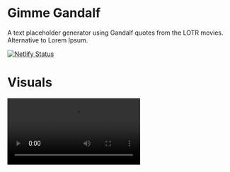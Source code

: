 # Gimme Gandalf

A text placeholder generator using Gandalf quotes from the LOTR movies. Alternative to Lorem Ipsum.

[![Netlify Status](https://api.netlify.com/api/v1/badges/82eab7be-292c-4d50-a55b-8166979d3965/deploy-status)](https://app.netlify.com/sites/threejs-rooms/deploys)

# Visuals

<video src='./demo.mov' />

# Installation

```bash
[git clone https://github.com/becomingjohndoe/gimme-gandalf.git](https://github.com/becomingjohndoe/portfolio-v2.git)
```

```bash
npm install
```

# Usage

```bash
npm start
```

# Built With

Three.js, Cannon-es, blender and Vite.js

# Details

The project consists of three seperate rooms around 4m2 in size. A few interactions are possible using Cannon-es physics engine.

The basic idea of the project is to build a set of 3d objects in the real world and in the physics world and linking them together.

Here we can see the position of the object being declared, the shape and body of the physics object, following on to create the real world (Three.js) object with a Mesh, Geometry and Material. these are then added to each subsequent worlds. a few parameters are set allowing the casting of shadows and some physics collision detection.

```javascript
	const position = { x: 0, y: 0, z: 0 };
	position.x = Math.random() * (10 - 6 + 1) + 6;
	position.y = 0.1;
	position.z = Math.random() * (2 - 0 + 1) + 0;
	const shape = new CANNON.Sphere(radius);
	const physicsSpherebody = new CANNON.Body({
		mass: mass,
		shape: shape,
		position: new CANNON.Vec3(position.x, position.y, position.z),
		material: defaultMaterial,
		angularDamping: 0.7,
	});
	physicsSpherebody.allowSleep = true;
	physicsSpherebody.sleepSpeedLimit = 0.5;
	physicsSpherebody.sleepTimeLimit = 0.1;
	pyhsicSphereUpdate.push(physicsSpherebody);
	physicsSpherebody.addEventListener("collide", playHitSound);
  world.addBody(physicsSpherebody);
  
	// create three js sphere
	const sphere = new THREE.Mesh(
		new THREE.SphereBufferGeometry(radius, 16, 16),
		sphereMaterial
	);
	sphere.castShadow = true;
	sphere.receiveShadow = false;
	sphere.name = "sphere";
	sphere.position.set(position.x, position.y, position.z);
	sphereUpdate.push(sphere);
	scene.add(sphere);
```

The objects are then linked together at each animation frame

```javascript
for (let i = 0; i < pyhsicSphereUpdate.length; i++) {
		sphereUpdate[i].position.copy(pyhsicSphereUpdate[i].position);
		sphereUpdate[i].quaternion.copy(pyhsicSphereUpdate[i].quaternion);
	}
```

